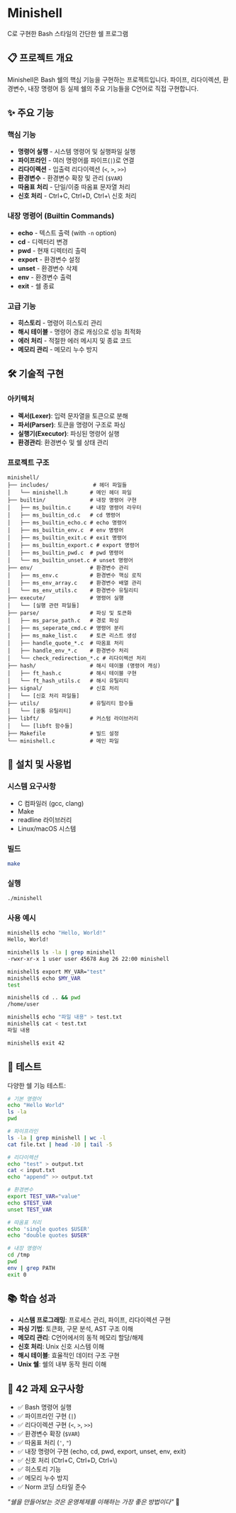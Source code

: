 # Minishell

C로 구현한 Bash 스타일의 간단한 쉘 프로그램

## 📋 프로젝트 개요

Minishell은 Bash 쉘의 핵심 기능을 구현하는 프로젝트입니다. 파이프, 리다이렉션, 환경변수, 내장 명령어 등 실제 쉘의 주요 기능들을 C언어로 직접 구현합니다.

## ✨ 주요 기능

### 핵심 기능
- **명령어 실행** - 시스템 명령어 및 실행파일 실행
- **파이프라인** - 여러 명령어를 파이프(`|`)로 연결
- **리다이렉션** - 입출력 리다이렉션 (`<`, `>`, `>>`)
- **환경변수** - 환경변수 확장 및 관리 (`$VAR`)
- **따옴표 처리** - 단일/이중 따옴표 문자열 처리
- **신호 처리** - Ctrl+C, Ctrl+D, Ctrl+\\ 신호 처리

### 내장 명령어 (Builtin Commands)
- **echo** - 텍스트 출력 (with `-n` option)
- **cd** - 디렉터리 변경
- **pwd** - 현재 디렉터리 출력
- **export** - 환경변수 설정
- **unset** - 환경변수 삭제
- **env** - 환경변수 출력
- **exit** - 쉘 종료

### 고급 기능
- **히스토리** - 명령어 히스토리 관리
- **해시 테이블** - 명령어 경로 캐싱으로 성능 최적화
- **에러 처리** - 적절한 에러 메시지 및 종료 코드
- **메모리 관리** - 메모리 누수 방지

## 🛠️ 기술적 구현

### 아키텍처
- **렉서(Lexer)**: 입력 문자열을 토큰으로 분해
- **파서(Parser)**: 토큰을 명령어 구조로 파싱
- **실행기(Executor)**: 파싱된 명령어 실행
- **환경관리**: 환경변수 및 쉘 상태 관리

### 프로젝트 구조
```
minishell/
├── includes/              # 헤더 파일들
│   └── minishell.h       # 메인 헤더 파일
├── builtin/              # 내장 명령어 구현
│   ├── ms_builtin.c      # 내장 명령어 라우터
│   ├── ms_builtin_cd.c   # cd 명령어
│   ├── ms_builtin_echo.c # echo 명령어
│   ├── ms_builtin_env.c  # env 명령어
│   ├── ms_builtin_exit.c # exit 명령어
│   ├── ms_builtin_export.c # export 명령어
│   ├── ms_builtin_pwd.c  # pwd 명령어
│   └── ms_builtin_unset.c # unset 명령어
├── env/                  # 환경변수 관리
│   ├── ms_env.c          # 환경변수 핵심 로직
│   ├── ms_env_array.c    # 환경변수 배열 관리
│   └── ms_env_utils.c    # 환경변수 유틸리티
├── execute/              # 명령어 실행
│   └── [실행 관련 파일들]
├── parse/                # 파싱 및 토큰화
│   ├── ms_parse_path.c   # 경로 파싱
│   ├── ms_seperate_cmd.c # 명령어 분리
│   ├── ms_make_list.c    # 토큰 리스트 생성
│   ├── handle_quote_*.c  # 따옴표 처리
│   ├── handle_env_*.c    # 환경변수 처리
│   └── check_redirection_*.c # 리다이렉션 처리
├── hash/                 # 해시 테이블 (명령어 캐싱)
│   ├── ft_hash.c         # 해시 테이블 구현
│   └── ft_hash_utils.c   # 해시 유틸리티
├── signal/               # 신호 처리
│   └── [신호 처리 파일들]
├── utils/                # 유틸리티 함수들
│   └── [공통 유틸리티]
├── libft/                # 커스텀 라이브러리
│   └── [libft 함수들]
├── Makefile              # 빌드 설정
└── minishell.c           # 메인 파일
```

## 🚀 설치 및 사용법

### 시스템 요구사항
- C 컴파일러 (gcc, clang)
- Make
- readline 라이브러리
- Linux/macOS 시스템

### 빌드
```bash
make
```

### 실행
```bash
./minishell
```

### 사용 예시
```bash
minishell$ echo "Hello, World!"
Hello, World!

minishell$ ls -la | grep minishell
-rwxr-xr-x 1 user user 45678 Aug 26 22:00 minishell

minishell$ export MY_VAR="test"
minishell$ echo $MY_VAR
test

minishell$ cd .. && pwd
/home/user

minishell$ echo "파일 내용" > test.txt
minishell$ cat < test.txt
파일 내용

minishell$ exit 42
```

## 🧪 테스트

다양한 쉘 기능 테스트:

```bash
# 기본 명령어
echo "Hello World"
ls -la
pwd

# 파이프라인
ls -la | grep minishell | wc -l
cat file.txt | head -10 | tail -5

# 리다이렉션
echo "test" > output.txt
cat < input.txt
echo "append" >> output.txt

# 환경변수
export TEST_VAR="value"
echo $TEST_VAR
unset TEST_VAR

# 따옴표 처리
echo 'single quotes $USER'
echo "double quotes $USER"

# 내장 명령어
cd /tmp
pwd
env | grep PATH
exit 0
```

## 📚 학습 성과

- **시스템 프로그래밍**: 프로세스 관리, 파이프, 리다이렉션 구현
- **파싱 기법**: 토큰화, 구문 분석, AST 구조 이해
- **메모리 관리**: C언어에서의 동적 메모리 할당/해제
- **신호 처리**: Unix 신호 시스템 이해
- **해시 테이블**: 효율적인 데이터 구조 구현
- **Unix 쉘**: 쉘의 내부 동작 원리 이해

## 🎯 42 과제 요구사항

- ✅ Bash 명령어 실행
- ✅ 파이프라인 구현 (`|`)
- ✅ 리다이렉션 구현 (`<`, `>`, `>>`)
- ✅ 환경변수 확장 (`$VAR`)
- ✅ 따옴표 처리 (`'`, `"`)
- ✅ 내장 명령어 구현 (echo, cd, pwd, export, unset, env, exit)
- ✅ 신호 처리 (Ctrl+C, Ctrl+D, Ctrl+\\)
- ✅ 히스토리 기능
- ✅ 메모리 누수 방지
- ✅ Norm 코딩 스타일 준수

*"쉘을 만들어보는 것은 운영체제를 이해하는 가장 좋은 방법이다"* 🐚
